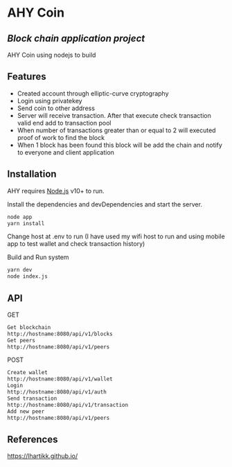 # AHY Coin
## _Block chain application project_

AHY Coin using nodejs to build

## Features
- Created account through elliptic-curve cryptography
- Login using privatekey
- Send coin to other address
- Server will receive transaction. After that execute check transaction valid end add to transaction pool
- When number of transactions greater than or equal to 2 will executed proof of work to find the block
- When 1 block has been found this block will be add the chain and notify to everyone and client application

## Installation

AHY requires [Node.js](https://nodejs.org/) v10+ to run.

Install the dependencies and devDependencies and start the server.

```sh
node app
yarn install
```
Change host at .env to run (I have used my wifi host to run and using mobile app to test wallet and check transaction history)

Build and Run system
```sh
yarn dev
node index.js
```

## API
GET
```sh
Get blockchain
http://hostname:8080/api/v1/blocks
Get peers
http://hostname:8080/api/v1/peers
```
POST
```sh
Create wallet
http://hostname:8080/api/v1/wallet
Login
http://hostname:8080/api/v1/auth
Send transaction
http://hostname:8080/api/v1/transaction
Add new peer
http://hostname:8080/api/v1/peers
```
## References
https://lhartikk.github.io/